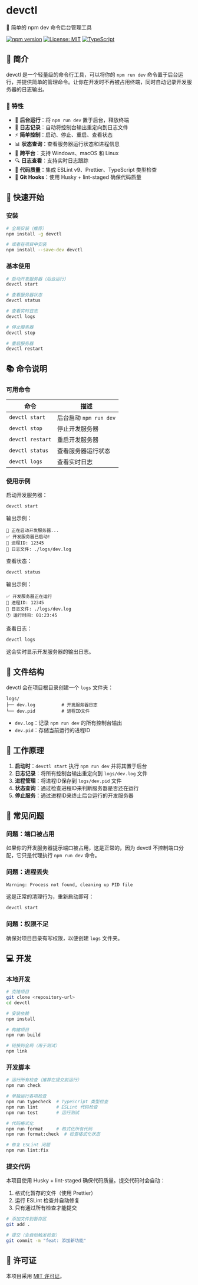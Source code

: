 # devctl

🚀 简单的 npm dev 命令后台管理工具

[![npm version](https://badge.fury.io/js/devctl.svg)](https://badge.fury.io/js/devctl)
[![License: MIT](https://img.shields.io/badge/License-MIT-yellow.svg)](https://opensource.org/licenses/MIT)
[![TypeScript](https://img.shields.io/badge/%3C%2F%3E-TypeScript-%230074c1.svg)](http://www.typescriptlang.org/)

## 📖 简介

devctl 是一个轻量级的命令行工具，可以将你的 `npm run dev` 命令置于后台运行，并提供简单的管理命令。让你在开发时不再被占用终端，同时自动记录开发服务器的日志输出。

### 🌟 特性

- 🔄 **后台运行**：将 `npm run dev` 置于后台，释放终端
- 📝 **日志记录**：自动将控制台输出重定向到日志文件
- ⚡ **简单控制**：启动、停止、重启、查看状态
- 📊 **状态查询**：查看服务器运行状态和进程信息
- 🎯 **跨平台**：支持 Windows、macOS 和 Linux
- 🔍 **日志查看**：支持实时日志跟踪
- 🧪 **代码质量**：集成 ESLint v9、Prettier、TypeScript 类型检查
- 🔐 **Git Hooks**：使用 Husky + lint-staged 确保代码质量

## 🚀 快速开始

### 安装

```bash
# 全局安装（推荐）
npm install -g devctl

# 或者在项目中安装
npm install --save-dev devctl
```

### 基本使用

```bash
# 启动开发服务器（后台运行）
devctl start

# 查看服务器状态
devctl status

# 查看实时日志
devctl logs

# 停止服务器
devctl stop

# 重启服务器
devctl restart
```

## 📚 命令说明

### 可用命令

| 命令             | 描述                   |
| ---------------- | ---------------------- |
| `devctl start`   | 后台启动 `npm run dev` |
| `devctl stop`    | 停止开发服务器         |
| `devctl restart` | 重启开发服务器         |
| `devctl status`  | 查看服务器运行状态     |
| `devctl logs`    | 查看实时日志           |

### 使用示例

启动开发服务器：

```bash
devctl start
```

输出示例：

```
🚀 正在启动开发服务器...
✅ 开发服务器已启动!
📝 进程ID: 12345
📄 日志文件: ./logs/dev.log
```

查看状态：

```bash
devctl status
```

输出示例：

```
✅ 开发服务器正在运行
📝 进程ID: 12345
📄 日志文件: ./logs/dev.log
🕐 运行时间: 01:23:45
```

查看日志：

```bash
devctl logs
```

这会实时显示开发服务器的输出日志。

## 📁 文件结构

devctl 会在项目根目录创建一个 `logs` 文件夹：

```
logs/
├── dev.log          # 开发服务器日志
└── dev.pid          # 进程ID文件
```

- `dev.log`：记录 `npm run dev` 的所有控制台输出
- `dev.pid`：存储当前运行的进程ID

## 🔧 工作原理

1. **启动时**：`devctl start` 执行 `npm run dev` 并将其置于后台
2. **日志记录**：将所有控制台输出重定向到 `logs/dev.log` 文件
3. **进程管理**：将进程ID保存到 `logs/dev.pid` 文件
4. **状态查询**：通过检查进程ID来判断服务器是否还在运行
5. **停止服务**：通过进程ID来终止后台运行的开发服务器

## 🐛 常见问题

### 问题：端口被占用

如果你的开发服务器提示端口被占用，这是正常的，因为 devctl 不控制端口分配，它只是代理执行 `npm run dev` 命令。

### 问题：进程丢失

```bash
Warning: Process not found, cleaning up PID file
```

这是正常的清理行为，重新启动即可：

```bash
devctl start
```

### 问题：权限不足

确保对项目目录有写权限，以便创建 `logs` 文件夹。

## 💻 开发

### 本地开发

```bash
# 克隆项目
git clone <repository-url>
cd devctl

# 安装依赖
npm install

# 构建项目
npm run build

# 链接到全局（用于测试）
npm link
```

### 开发脚本

```bash
# 运行所有检查（推荐在提交前运行）
npm run check

# 单独运行各项检查
npm run typecheck  # TypeScript 类型检查
npm run lint       # ESLint 代码检查
npm run test       # 运行测试

# 代码格式化
npm run format     # 格式化所有代码
npm run format:check  # 检查格式化状态

# 修复 ESLint 问题
npm run lint:fix
```

### 提交代码

本项目使用 Husky + lint-staged 确保代码质量。提交代码时会自动：

1. 格式化暂存的文件（使用 Prettier）
2. 运行 ESLint 检查并自动修复
3. 只有通过所有检查才能提交

```bash
# 添加文件到暂存区
git add .

# 提交（会自动触发检查）
git commit -m "feat: 添加新功能"
```

## 📄 许可证

本项目采用 [MIT 许可证](LICENSE)。
